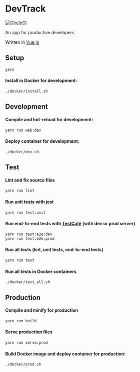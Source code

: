 # DevTrack
[![CircleCI](https://circleci.com/gh/dtom90/DevTrack.svg?style=svg)](https://circleci.com/gh/dtom90/DevTrack)

An app for productive developers

Written in [Vue.js](https://vuejs.org/)

## Setup
```
yarn
```
#### Install in Docker for development:
```
./docker/install.sh
```

## Development
#### Compile and hot-reload for development:
```
yarn run web:dev
```
#### Deploy container for development:
```
./docker/dev.sh
```

## Test
#### Lint and fix source files
```
yarn run lint
```
#### Run unit tests with jest
```
yarn run test:unit
```
#### Run end-to-end tests with [TestCafé](https://testcafe.devexpress.com/) (with dev or prod server)
```
yarn run test:e2e:dev
yarn run test:e2e:prod
```
#### Run all tests (lint, unit tests, end-to-end tests)
```
yarn run test
```
#### Run all tests in Docker containers
```
./docker/test_all.sh
```

## Production
#### Compile and minify for production
```
yarn run build
```
#### Serve production files
```
yarn run serve:prod
```
#### Build Docker image and deploy container for production:
```
./docker/prod.sh
```
